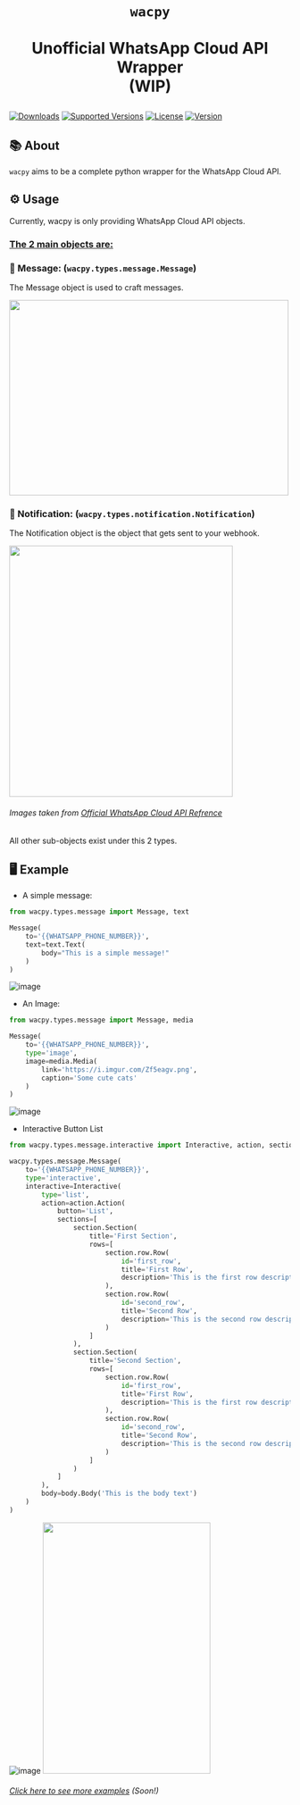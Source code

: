 # <p align="center">`wacpy`<br/><br/>Unofficial WhatsApp Cloud API Wrapper<br/>(WIP)</p>

[![Downloads](https://static.pepy.tech/personalized-badge/wacpy?period=total&units=international_system&left_color=grey&right_color=green&left_text=Downloads)](https://pepy.tech/project/wacpy)
[![Supported Versions](https://img.shields.io/pypi/pyversions/wacpy.svg?color=green&label=Python%20Version)](https://pypi.org/project/wacpy)
[![License](https://img.shields.io/pypi/l/wacpy?color=green&label=License)](https://github.com/Natanel-Shitrit/wacpy/blob/master/LICENSE)
[![Version](https://img.shields.io/pypi/v/wacpy?color=green&label=Version)](https://pypi.org/project/wacpy/)

## 📚 About
`wacpy` aims to be a complete python wrapper for the WhatsApp Cloud API.

## ⚙ Usage
Currently, wacpy is only providing WhatsApp Cloud API objects.

### <ins>The 2 main objects are:</ins>
### 📃 Message: (`wacpy.types.message.Message`)
  
The Message object is used to craft messages.

<img src="https://user-images.githubusercontent.com/65548905/172053107-f8ac2dd7-2584-48ae-853a-79c6bb569e56.png" width="500" height="350">

### 🔔 Notification: (`wacpy.types.notification.Notification`)

The Notification object is the object that gets sent to your webhook.

<img src="https://user-images.githubusercontent.com/65548905/172053061-3c970f8f-dcea-4f09-a953-c1860008f05d.png" width="400" height="450">

###### Images taken from [Official WhatsApp Cloud API Refrence](https://developers.facebook.com/docs/whatsapp/cloud-api/reference)

All other sub-objects exist under this 2 types.

## 🖥 Example
* A simple message:
```python
from wacpy.types.message import Message, text

Message(
    to='{{WHATSAPP_PHONE_NUMBER}}',
    text=text.Text(
        body="This is a simple message!"
    )
)
```
![image](https://user-images.githubusercontent.com/65548905/172054613-8de8b9df-efac-4b08-83e6-80d5d6e48c15.png)

* An Image:
```python
from wacpy.types.message import Message, media

Message(
    to='{{WHATSAPP_PHONE_NUMBER}}',
    type='image',
    image=media.Media(
        link='https://i.imgur.com/Zf5eagv.png',
        caption='Some cute cats'
    )
)
```
![image](https://user-images.githubusercontent.com/65548905/172058834-6c90ddd5-1b12-43bf-89bf-3880bbdec3b2.png)


* Interactive Button List
```python
from wacpy.types.message.interactive import Interactive, action, section, body

wacpy.types.message.Message(
    to='{{WHATSAPP_PHONE_NUMBER}}',
    type='interactive',
    interactive=Interactive(
        type='list',
        action=action.Action(
            button='List',
            sections=[
                section.Section(
                    title='First Section',
                    rows=[
                        section.row.Row(
                            id='first_row',
                            title='First Row',
                            description='This is the first row description',
                        ),
                        section.row.Row(
                            id='second_row',
                            title='Second Row',
                            description='This is the second row description',
                        )
                    ]
                ),
                section.Section(
                    title='Second Section',
                    rows=[
                        section.row.Row(
                            id='first_row',
                            title='First Row',
                            description='This is the first row description',
                        ),
                        section.row.Row(
                            id='second_row',
                            title='Second Row',
                            description='This is the second row description',
                        )
                    ]
                )
            ]
        ),
        body=body.Body('This is the body text')
    )
)
```
![image](https://user-images.githubusercontent.com/65548905/172060815-c2ca075d-a048-45f9-aceb-d6c4bc95c79f.png)
<img src="https://user-images.githubusercontent.com/65548905/172060725-fcca5615-ac24-4b9e-8487-36d977523198.png" width="300" height="450">
###### [Click here to see more examples]() (Soon!)
